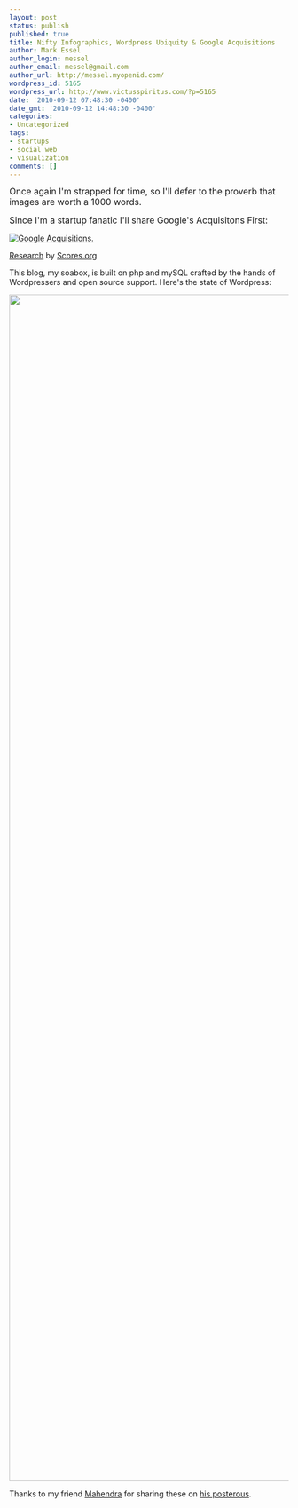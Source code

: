 ```yaml
---
layout: post
status: publish
published: true
title: Nifty Infographics, Wordpress Ubiquity & Google Acquisitions
author: Mark Essel
author_login: messel
author_email: messel@gmail.com
author_url: http://messel.myopenid.com/
wordpress_id: 5165
wordpress_url: http://www.victusspiritus.com/?p=5165
date: '2010-09-12 07:48:30 -0400'
date_gmt: '2010-09-12 14:48:30 -0400'
categories:
- Uncategorized
tags:
- startups
- social web
- visualization
comments: []
---
```

<p><span style="font-size: 15.8333px;">Once again I'm strapped for time, so I'll defer to the proverb that images are worth a 1000 words. </span></p>
<p><span style="font-size: 15.8333px;">Since I'm a startup fanatic I'll share Google's Acquisitons First:</span></p>
<p><a href="http://www.scores.org/graphics/google/"><img src="http://www.scores.org/graphics/google/google-acquisition.jpg" border="0" alt="Google Acquisitions." /></a></p>
<p><a href="http://www.scores.org/graphics/">Research</a> by <a href="http://www.scores.org/">Scores.org</a></p>
<p>This blog, my soabox, is built on php and mySQL crafted by the hands of Wordpressers and open source support. Here's the state of Wordpress:</p>
<p><a href="http://blog.page.ly/2010/08/the-prolific-wordpress-infographic/"><img src="http://www.victusspiritus.com/wp-content/uploads/2010/09/wordpress-infographic.jpg" alt="" title="wordpress-infographic" width="520" height="2138" class="aligncenter size-full wp-image-5171" /></a></p>
<p>Thanks to my friend </a><a href="http://skepticgeek.com/">Mahendra</a> for sharing these on <a href="http://posterous.skepticgeek.com/">his posterous</a>.</p>
